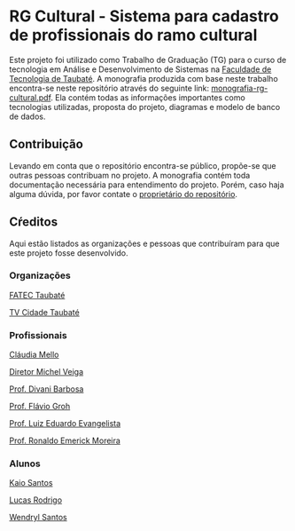 # RG Cultural - Sistema para cadastro de profissionais do ramo cultural
Este projeto foi utilizado como Trabalho de Graduação (TG) para o curso de tecnologia em Análise e Desenvolvimento de Sistemas na [Faculdade de Tecnologia de Taubaté](https://fatectaubate.edu.br/).
A monografia produzida com base neste trabalho encontra-se neste repositório através do seguinte link: [monografia-rg-cultural.pdf](https://github.com/Wendryl/rg-cultural/raw/master/monografia-rg-cultural).
Ela contém todas as informações importantes como tecnologias utilizadas, proposta do projeto, diagramas e modelo de banco de dados.

## Contribuição
Levando em conta que o repositório encontra-se público, propõe-se que outras pessoas contribuam no projeto.
A monografia contém toda documentação necessária para entendimento do projeto. Porém, caso haja alguma dúvida, por favor contate o [proprietário do repositório](https://github.com/wendryl).

## Cŕeditos
Aqui estão listados as organizações e pessoas que contribuíram para que este projeto fosse desenvolvido.
### Organizações
[FATEC Taubaté](https://fatectaubate.edu.br/)

[TV Cidade Taubaté](https://tvcidade.org.br/)
### Profissionais
[Cláudia Mello](https://www.linkedin.com/in/claudia-mello-074702a5/)

[Diretor Michel Veiga](https://www.linkedin.com/in/michel-veiga-35767335/)

[Prof. Divani Barbosa](https://www.linkedin.com/in/divani-carvalho-barbosa-145b4927/)

[Prof. Flávio Groh](https://www.linkedin.com/in/fl%C3%A1vio-groh-76b56122/)

[Prof. Luiz Eduardo Evangelista](https://www.linkedin.com/in/luiz-eduardo-souza-evangelista-b082a131/)

[Prof. Ronaldo Emerick Moreira](https://www.linkedin.com/in/ronaldoemerick/)

### Alunos
[Kaio Santos](https://www.linkedin.com/in/kaiosantos-32/)

[Lucas Rodrigo](https://www.linkedin.com/in/lucas-rodrigo-169405169/)

[Wendryl Santos](https://www.linkedin.com/in/wendryl-santos/)
